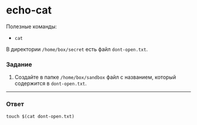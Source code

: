 # echo-cat

Полезные команды:

- `cat`

В директории `/home/box/secret` есть файл `dont-open.txt`.

### Задание

1. Создайте в папке `/home/box/sandbox` файл c названием, который содержится в `dont-open.txt`.

---

### Ответ

```
touch $(cat dont-open.txt)
```
